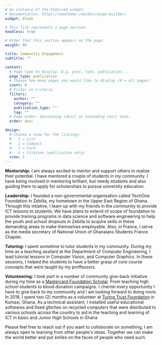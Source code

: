 ```yaml
---
# An instance of the Featured widget.
# Documentation: https://wowchemy.com/docs/page-builder/
widget: blank

# This file represents a page section.
headless: true

# Order that this section appears on the page.
weight: 80

title: Community Engagement
subtitle: ""

content:
  # Page type to display. E.g. post, talk, publication...
  page_type: publication
  # Choose how many pages you would like to display (0 = all pages)
  count: 0
  # Filter on criteria
  filters:
    author: ""
    category: ""
    publication_type: ""
    tag: ""
  # Page order: descending (desc) or ascending (asc) date.
  order: desc

design:
  # Choose a view for the listings:
  #   1 = List
  #   2 = Compact
  #   3 = Card
  #   4 = Citation (publication only)
  view: 2
---
```


**Mentorship:** I am always excited to mentor and support others to realize their potential. I have mentored a couple of students in my community. I have being involved in mentoring  brilliant, but needy students and also guiding them to apply for scholarships to pursue university education.

**Leadership:** I founded a non-governmental organisation called TechOne Foundation in Zebilla, my hometown in the Upper East Region of Ghana. Through this intiative, I team up with my friends in the community to provide ICT lessons to students. We have plans to extend of scope of foundation to provide training programs in data science and software engineering to help the youth and school dropouts in Zebilla to acquire skills in these demanding areas to make themselves employable. Also, in France, I serve as the media secretary of National Union of Ghanaians Students France Chapter.

**Tutoring:** I  spent sometime to tutor students in my community.  During my time as a teaching assitant at the Department of Computer Engineering, I lead tutorial lessons in Computer Vision, and Computer Graphics. In these sessions, I helped the students to have a better grasp of core course concepts that were taught by my proffessors.  


**Volunteering:** I took part in a number of community give-back initiative during my time as a [Mastercard Foundation Scholar](https://mastercardfdn.org/all/scholars/). From teaching high school students to blood donation campaigns. I cherish every opportunity I have to give back to my community and I am looking forward to doing more. 
In 2018, I spent two (2) months as a volunteer at [Turing Trust Foundation](https://turingtrust.co.uk/ghana/) in Kumasi, Ghana. As a technical assistant, I installed useful educational softwares and fixed glitches on recycled computers that were distributed to various schools across the country to aid in the teaching and learning  of ICT in basic and Junior High Schools in Ghana

Please feel free to reach out if you want to colloborate on something, I am always open to learning from other people's ideas. Together we can make the world better and put smiles on the faces of people who need such.

